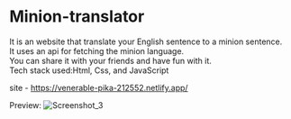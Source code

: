 # Minion-translator
It is an website that translate your English sentence to a minion sentence.<br>
It uses an api for fetching the minion language.<br>
You can share it with your friends and have fun with it.<br>
Tech stack used:Html, Css, and JavaScript

site - https://venerable-pika-212552.netlify.app/

Preview: 
![Screenshot_3](https://user-images.githubusercontent.com/73245914/177737081-a99f13c9-f12a-4826-a8c9-66fcf790c7e0.jpg)


